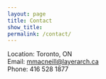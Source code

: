 ```yaml
---
layout: page
title: Contact
show_title: 
permalink: /contact/
---
```


Location: Toronto, ON\
Email: mmacneill@layerarch.ca\
Phone: 416 528 1877